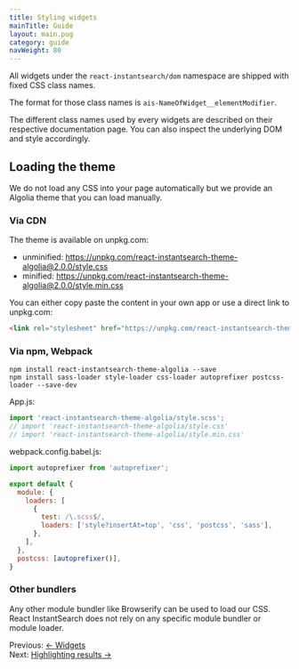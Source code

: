 ```yaml
---
title: Styling widgets
mainTitle: Guide
layout: main.pug
category: guide
navWeight: 80
---
```


All widgets under the `react-instantsearch/dom` namespace are shipped with fixed CSS class names.

The format for those class names is `ais-NameOfWidget__elementModifier`.

The different class names used by every widgets are described on their respective documentation page. You
can also inspect the underlying DOM and style accordingly.

## Loading the theme

We do not load any CSS into your page automatically but we provide an Algolia theme that you can load
manually.

### Via CDN

The theme is available on unpkg.com:
- unminified: https://unpkg.com/react-instantsearch-theme-algolia@2.0.0/style.css
- minified: https://unpkg.com/react-instantsearch-theme-algolia@2.0.0/style.min.css

You can either copy paste the content in your own app or use a direct link to unpkg.com:

```html
<link rel="stylesheet" href="https://unpkg.com/react-instantsearch-theme-algolia@2.0.0/style.min.css">
```

### Via npm, Webpack

```shell
npm install react-instantsearch-theme-algolia --save
npm install sass-loader style-loader css-loader autoprefixer postcss-loader --save-dev
```

App.js:
```jsx
import 'react-instantsearch-theme-algolia/style.scss';
// import 'react-instantsearch-theme-algolia/style.css'
// import 'react-instantsearch-theme-algolia/style.min.css'
```

webpack.config.babel.js:
```jsx
import autoprefixer from 'autoprefixer';

export default {
  module: {
    loaders: [
      {
        test: /\.scss$/,
        loaders: ['style?insertAt=top', 'css', 'postcss', 'sass'],
      },
    ],
  },
  postcss: [autoprefixer()],
}
```

### Other bundlers

Any other module bundler like Browserify can be used to load our CSS. React InstantSearch
does not rely on any specific module bundler or module loader.

<div class="guide-nav">
    <div class="guide-nav-left">
        Previous: <a href="guide/Widgets.html">← Widgets</a>
    </div>
    <div class="guide-nav-right">
        Next: <a href="guide//Highlighting_results.html">Highlighting results →</a>
    </div>
</div>
